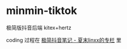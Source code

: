 # minmin-tiktok
极简版抖音后端 kitex+hertz

coding 过程在 [极简抖音笔记 - 夏末linxx的专栏](https://juejin.cn/column/7193694833058250811) 里
